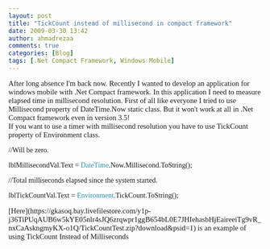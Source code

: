 ```yaml
---
layout: post
title: "TickCount instead of millisecond in compact framework"
date: 2009-03-30 13:42
author: ahmadrezaa
comments: true
categories: [Blog]
tags: [.Net Compact Framework, Windows Mobile]
---
```

<p style="font-family:calibri;font-size:11pt;margin:0;">After long absence I'm back now. Recently I wanted to develop an application for windows mobile with .Net Compact framework. In this application I need to measure elapsed time in millisecond resolution. First of all like everyone I tried to use Millisecond property of DateTime.Now static class. But it won't work at all in .Net Compact framework even in version 3.5!
  <p style="font-family:calibri;font-size:11pt;margin:0;">If you want to use a timer with millisecond resolution you have to use TickCount property of Environment class.
  <p style="font-family:calibri;font-size:11pt;margin:0;">
  <p style="font-family:calibri;font-size:11pt;margin:0;">
  <p style="font-family:&#039;color:green;font-size:10pt;margin:0;">//Will be zero.
  <p style="font-family:&#039;font-size:10pt;margin:0;">lblMillisecondVal.Text = <span style="color:#2b91af;">DateTime</span>.Now.Millisecond.ToString();
  <p style="font-family:&#039;color:green;font-size:10pt;margin:0;">//Total milliseconds elapsed since the system started.
  <p style="font-family:&#039;font-size:10pt;margin:0;">lblTickCountVal.Text = <span style="color:#2b91af;">Environment</span>.TickCount.ToString();
  <p style="font-family:&#039;font-size:10pt;margin:0;">
  <p style="font-family:calibri;font-size:11pt;margin:0;">[Here](https://gkasoq.bay.livefilestore.com/y1p-j36TiPUqAUB6w5kYE05nlr4sJQ6zrqwpr1ggB654bL0E7JHIehasbHjEaireeiTg9vR_nxCaAskngmyKX-o1Q/TickCountTest.zip?download&amp;psid=1) is an example of using TickCount Instead of Milliseconds


